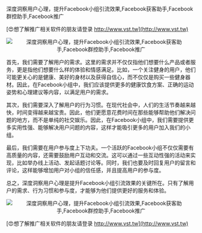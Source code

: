 深度洞察用户心理，提升Facebook小组引流效果,Facebook获客助手,Facebook群控助手,Facebook推广

[😍想了解推广相关软件的朋友请登录 http://www.vst.tw](http://www.vst.tw)

 <center><img src="https://vst.tw/MP4/tuiguang/png/5.png" alt="深度洞察用户心理，提升Facebook小组引流效果,Facebook获客助手,Facebook群控助手,Facebook推广"></center>

首先，我们需要了解用户的需求。这里的需求并不仅仅指他们想要什么产品或者服务，更是指他们想要什么样的体验和情感满足。比如，一个关注健身的用户，他们可能更关心的是健康、美好的身材以及获得自信心，而不仅仅是购买一些健身器材。因此，在Facebook小组中，我们应该提供更多的健康饮食方案、正确的运动姿势和心理建议等内容，以满足用户的需求。

其次，我们需要深入了解用户的行为习惯。在现代社会中，人们的生活节奏越来越快，时间变得越来越宝贵。因此，他们更愿意花费时间在那些能够帮助他们解决问题的地方，而不是单纯的社交娱乐。因此，在Facebook小组中，我们需要提供更多实用性强、能够解决用户问题的内容，这样才能吸引更多的用户加入我们的小组。

最后，我们需要在用户参与度上下功夫。一个活跃的Facebook小组不仅仅需要有高质量的内容，还需要鼓励用户互动和交流。这可以通过一些互动性强的活动来实现，比如举办线上活动、发起话题讨论等。同时，我们也要及时回复用户的留言和评论，这样能够增加用户对小组的信任感，并且提高用户的参与度。

总之，深度洞察用户心理是提升Facebook小组引流效果的关键所在。只有了解用户的需求、行为习惯和参与度，才能够为他们提供更好的服务和体验。

 <center><img src="https://vst.tw/MP4/tuiguang/png/8.png" alt="深度洞察用户心理，提升Facebook小组引流效果,Facebook获客助手,Facebook群控助手,Facebook推广"></center>

[😍想了解推广相关软件的朋友请登录 http://www.vst.tw](http://www.vst.tw)



